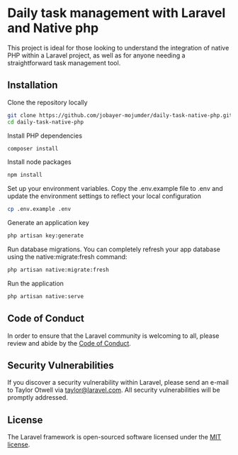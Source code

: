 
# Daily task management with Laravel and Native php

This project is ideal for those looking to understand the integration of native PHP within a Laravel project, as well as for anyone needing a straightforward task management tool.

## Installation
Clone the repository locally
```bash
git clone https://github.com/jobayer-mojumder/daily-task-native-php.git
cd daily-task-native-php
```
Install PHP dependencies
```bash
composer install
```
Install node packages
```bash
npm install
```
Set up your environment variables. Copy the .env.example file to .env and update the environment settings to reflect your local configuration
```bash
cp .env.example .env
```
Generate an application key
```bash
php artisan key:generate
```
Run database migrations. You can completely refresh your app database using the native:migrate:fresh command:
```bash
php artisan native:migrate:fresh
```
Run the application
```bash
php artisan native:serve
```

## Code of Conduct

In order to ensure that the Laravel community is welcoming to all, please review and abide by the [Code of Conduct](https://laravel.com/docs/contributions#code-of-conduct).

## Security Vulnerabilities

If you discover a security vulnerability within Laravel, please send an e-mail to Taylor Otwell via [taylor@laravel.com](mailto:taylor@laravel.com). All security vulnerabilities will be promptly addressed.

## License

The Laravel framework is open-sourced software licensed under the [MIT license](https://opensource.org/licenses/MIT).
